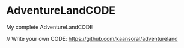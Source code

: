 # AdventureLandCODE
My complete AdventureLandCODE


// Write your own CODE: https://github.com/kaansoral/adventureland
